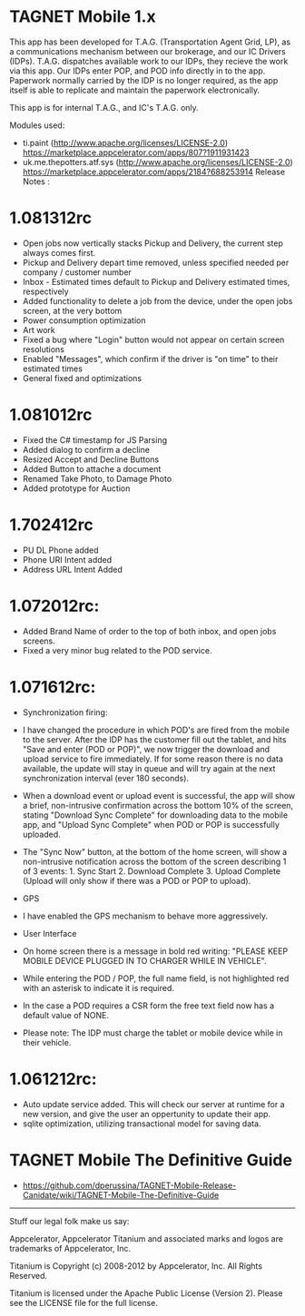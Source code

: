 TAGNET Mobile 1.x
==========

This app has been developed for T.A.G. (Transportation Agent Grid, LP), as a communications mechanism between our 
brokerage, and our IC Drivers (IDPs). T.A.G. dispatches available work to our IDPs, 
they recieve the work via this app. Our IDPs enter POP, and POD info directly in to 
the app. Paperwork normally carried by the IDP is no longer required, as the app itself
is able to replicate and maintain the paperwork electronically.

This app is for internal T.A.G., and IC's T.A.G. only.

Modules used:
* ti.paint (http://www.apache.org/licenses/LICENSE-2.0)
https://marketplace.appcelerator.com/apps/807?1911931423
* uk.me.thepotters.atf.sys (http://www.apache.org/licenses/LICENSE-2.0)
https://marketplace.appcelerator.com/apps/2184?688253914
Release Notes : 

1.081312rc
==========

* Open jobs now vertically stacks Pickup and Delivery, the current step always comes first.
* Pickup and Delivery depart time removed, unless specified needed per company / customer number
* Inbox - Estimated times default to Pickup and Delivery estimated times, respectively
* Added functionality to delete a job from the device, under the open jobs screen, at the very bottom
* Power consumption optimization
* Art work
* Fixed a bug where "Login" button would not appear on certain screen resolutions
* Enabled "Messages", which confirm if the driver is "on time" to their estimated times
* General fixed and optimizations

1.081012rc
==========
* Fixed the C# timestamp for JS Parsing
* Added dialog to confirm a decline
* Resized Accept and Decline Buttons
* Added Button to attache a document
* Renamed Take Photo, to Damage Photo
* Added prototype for Auction

1.702412rc
===========
* PU DL Phone added
* Phone URI Intent added
* Address URL Intent Added

1.072012rc:
===========
* Added Brand Name of order to the top of both inbox, and open jobs screens.
* Fixed a very minor bug related to the POD service.


1.071612rc:
===========
* Synchronization firing:
* I have changed the procedure in which POD's are fired from the mobile to the server. After the IDP has the customer fill out the tablet, and hits "Save and enter (POD or POP)", we now trigger the download and upload service to fire immediately. If for some reason there is no data available, the update will stay in queue and will try again at the next synchronization interval (ever 180 seconds).
* When a download event or upload event is successful, the app will show a brief, non-intrusive confirmation across the bottom 10% of the screen, stating "Download Sync Complete" for downloading data to the mobile app, and "Upload Sync Complete" when POD or POP is successfully uploaded.
* The "Sync Now" button, at the bottom of the home screen, will show a non-intrusive notification across the bottom of the screen describing 1 of 3 events: 1. Sync Start 2. Download Complete 3. Upload Complete (Upload will only show if there was a POD or POP to upload).
* GPS
* I have enabled the GPS mechanism to behave more aggressively.
* User Interface
* On home screen there is a message in bold red writing: "PLEASE KEEP MOBILE DEVICE PLUGGED IN TO CHARGER WHILE IN VEHICLE".
* While entering the POD / POP, the full name field, is not highlighted red with an asterisk to indicate it is required.
* In the case a POD requires a CSR form the free text field now has a default value of NONE.

* Please note: The IDP must charge the tablet or mobile device while in their vehicle.


1.061212rc:
===========
* Auto update service added. This will check our server at runtime for a new version, and give the user an oppertunity to update their app.
* sqlite optimization, utilizing transactional model for saving data.

TAGNET Mobile The Definitive Guide
==================================
* https://github.com/dperussina/TAGNET-Mobile-Release-Canidate/wiki/TAGNET-Mobile-The-Definitive-Guide

----------------------------------
Stuff our legal folk make us say:

Appcelerator, Appcelerator Titanium and associated marks and logos are 
trademarks of Appcelerator, Inc. 

Titanium is Copyright (c) 2008-2012 by Appcelerator, Inc. All Rights Reserved.

Titanium is licensed under the Apache Public License (Version 2). Please
see the LICENSE file for the full license.



